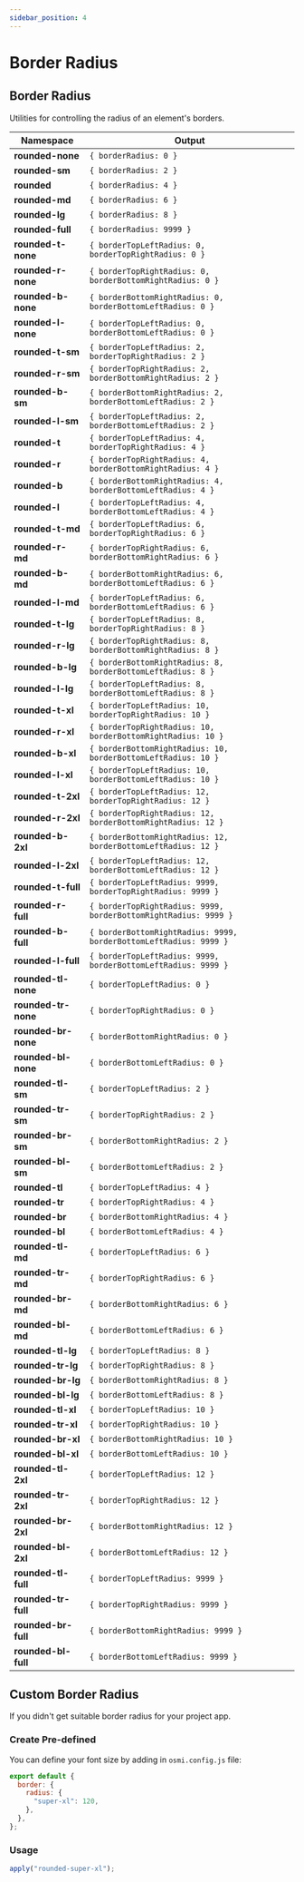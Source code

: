 ```yaml
---
sidebar_position: 4
---
```


# Border Radius

## Border Radius

Utilities for controlling the radius of an element's borders.

| Namespace           | Output                                                            |
| ------------------- | ----------------------------------------------------------------- |
| **rounded-none**    | `{ borderRadius: 0 }`                                             |
| **rounded-sm**      | `{ borderRadius: 2 }`                                             |
| **rounded**         | `{ borderRadius: 4 }`                                             |
| **rounded-md**      | `{ borderRadius: 6 }`                                             |
| **rounded-lg**      | `{ borderRadius: 8 }`                                             |
| **rounded-full**    | `{ borderRadius: 9999 }`                                          |
| **rounded-t-none**  | `{ borderTopLeftRadius: 0, borderTopRightRadius: 0 }`             |
| **rounded-r-none**  | `{ borderTopRightRadius: 0, borderBottomRightRadius: 0 }`         |
| **rounded-b-none**  | `{ borderBottomRightRadius: 0, borderBottomLeftRadius: 0 }`       |
| **rounded-l-none**  | `{ borderTopLeftRadius: 0, borderBottomLeftRadius: 0 }`           |
| **rounded-t-sm**    | `{ borderTopLeftRadius: 2, borderTopRightRadius: 2 }`             |
| **rounded-r-sm**    | `{ borderTopRightRadius: 2, borderBottomRightRadius: 2 }`         |
| **rounded-b-sm**    | `{ borderBottomRightRadius: 2, borderBottomLeftRadius: 2 }`       |
| **rounded-l-sm**    | `{ borderTopLeftRadius: 2, borderBottomLeftRadius: 2 }`           |
| **rounded-t**       | `{ borderTopLeftRadius: 4, borderTopRightRadius: 4 }`             |
| **rounded-r**       | `{ borderTopRightRadius: 4, borderBottomRightRadius: 4 }`         |
| **rounded-b**       | `{ borderBottomRightRadius: 4, borderBottomLeftRadius: 4 }`       |
| **rounded-l**       | `{ borderTopLeftRadius: 4, borderBottomLeftRadius: 4 }`           |
| **rounded-t-md**    | `{ borderTopLeftRadius: 6, borderTopRightRadius: 6 }`             |
| **rounded-r-md**    | `{ borderTopRightRadius: 6, borderBottomRightRadius: 6 }`         |
| **rounded-b-md**    | `{ borderBottomRightRadius: 6, borderBottomLeftRadius: 6 }`       |
| **rounded-l-md**    | `{ borderTopLeftRadius: 6, borderBottomLeftRadius: 6 }`           |
| **rounded-t-lg**    | `{ borderTopLeftRadius: 8, borderTopRightRadius: 8 }`             |
| **rounded-r-lg**    | `{ borderTopRightRadius: 8, borderBottomRightRadius: 8 }`         |
| **rounded-b-lg**    | `{ borderBottomRightRadius: 8, borderBottomLeftRadius: 8 }`       |
| **rounded-l-lg**    | `{ borderTopLeftRadius: 8, borderBottomLeftRadius: 8 }`           |
| **rounded-t-xl**    | `{ borderTopLeftRadius: 10, borderTopRightRadius: 10 }`           |
| **rounded-r-xl**    | `{ borderTopRightRadius: 10, borderBottomRightRadius: 10 }`       |
| **rounded-b-xl**    | `{ borderBottomRightRadius: 10, borderBottomLeftRadius: 10 }`     |
| **rounded-l-xl**    | `{ borderTopLeftRadius: 10, borderBottomLeftRadius: 10 }`         |
| **rounded-t-2xl**   | `{ borderTopLeftRadius: 12, borderTopRightRadius: 12 }`           |
| **rounded-r-2xl**   | `{ borderTopRightRadius: 12, borderBottomRightRadius: 12 }`       |
| **rounded-b-2xl**   | `{ borderBottomRightRadius: 12, borderBottomLeftRadius: 12 }`     |
| **rounded-l-2xl**   | `{ borderTopLeftRadius: 12, borderBottomLeftRadius: 12 }`         |
| **rounded-t-full**  | `{ borderTopLeftRadius: 9999, borderTopRightRadius: 9999 }`       |
| **rounded-r-full**  | `{ borderTopRightRadius: 9999, borderBottomRightRadius: 9999 }`   |
| **rounded-b-full**  | `{ borderBottomRightRadius: 9999, borderBottomLeftRadius: 9999 }` |
| **rounded-l-full**  | `{ borderTopLeftRadius: 9999, borderBottomLeftRadius: 9999 }`     |
| **rounded-tl-none** | `{ borderTopLeftRadius: 0 }`                                      |
| **rounded-tr-none** | `{ borderTopRightRadius: 0 }`                                     |
| **rounded-br-none** | `{ borderBottomRightRadius: 0 }`                                  |
| **rounded-bl-none** | `{ borderBottomLeftRadius: 0 }`                                   |
| **rounded-tl-sm**   | `{ borderTopLeftRadius: 2 }`                                      |
| **rounded-tr-sm**   | `{ borderTopRightRadius: 2 }`                                     |
| **rounded-br-sm**   | `{ borderBottomRightRadius: 2 }`                                  |
| **rounded-bl-sm**   | `{ borderBottomLeftRadius: 2 }`                                   |
| **rounded-tl**      | `{ borderTopLeftRadius: 4 }`                                      |
| **rounded-tr**      | `{ borderTopRightRadius: 4 }`                                     |
| **rounded-br**      | `{ borderBottomRightRadius: 4 }`                                  |
| **rounded-bl**      | `{ borderBottomLeftRadius: 4 }`                                   |
| **rounded-tl-md**   | `{ borderTopLeftRadius: 6 }`                                      |
| **rounded-tr-md**   | `{ borderTopRightRadius: 6 }`                                     |
| **rounded-br-md**   | `{ borderBottomRightRadius: 6 }`                                  |
| **rounded-bl-md**   | `{ borderBottomLeftRadius: 6 }`                                   |
| **rounded-tl-lg**   | `{ borderTopLeftRadius: 8 }`                                      |
| **rounded-tr-lg**   | `{ borderTopRightRadius: 8 }`                                     |
| **rounded-br-lg**   | `{ borderBottomRightRadius: 8 }`                                  |
| **rounded-bl-lg**   | `{ borderBottomLeftRadius: 8 }`                                   |
| **rounded-tl-xl**   | `{ borderTopLeftRadius: 10 }`                                     |
| **rounded-tr-xl**   | `{ borderTopRightRadius: 10 }`                                    |
| **rounded-br-xl**   | `{ borderBottomRightRadius: 10 }`                                 |
| **rounded-bl-xl**   | `{ borderBottomLeftRadius: 10 }`                                  |
| **rounded-tl-2xl**  | `{ borderTopLeftRadius: 12 }`                                     |
| **rounded-tr-2xl**  | `{ borderTopRightRadius: 12 }`                                    |
| **rounded-br-2xl**  | `{ borderBottomRightRadius: 12 }`                                 |
| **rounded-bl-2xl**  | `{ borderBottomLeftRadius: 12 }`                                  |
| **rounded-tl-full** | `{ borderTopLeftRadius: 9999 }`                                   |
| **rounded-tr-full** | `{ borderTopRightRadius: 9999 }`                                  |
| **rounded-br-full** | `{ borderBottomRightRadius: 9999 }`                               |
| **rounded-bl-full** | `{ borderBottomLeftRadius: 9999 }`                                |

## Custom Border Radius

If you didn't get suitable border radius for your project app.

### Create Pre-defined

You can define your font size by adding in `osmi.config.js` file:

```javascript
export default {
  border: {
    radius: {
      "super-xl": 120,
    },
  },
};
```

### Usage

```jsx harmony
apply("rounded-super-xl");
```
